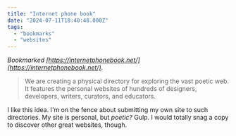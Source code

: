 ```yaml
---
title: "Internet phone book"
date: "2024-07-11T18:40:48.000Z"
tags: 
  - "bookmarks"
  - "websites"
---
```


_Bookmarked [https://internetphonebook.net/](https://internetphonebook.net/)._

> We are creating a physical directory for exploring the vast poetic web. It features the personal websites of hundreds of designers, developers, writers, curators, and educators.

I like this idea. I'm on the fence about submitting my own site to such directories. My site is personal, but _poetic?_ Gulp. I would totally snag a copy to discover other great websites, though.
